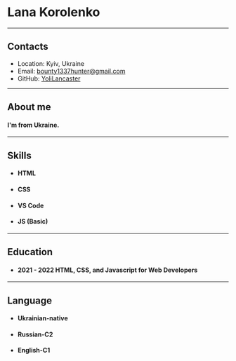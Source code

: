 #  Lana Korolenko
--- 
## Contacts
* Location: Kyiv, Ukraine
* Email: bounty1337hunter@gmail.com
* GitHub: [YoliLancaster](https://github.com/yolilancaster)
---
## About me
#### I'm from Ukraine.
---
## Skills
* #### HTML
* #### CSS
* #### VS Code
* #### JS (Basic)
---
## Education
* #### 2021 - 2022 HTML, CSS, and Javascript for Web Developers
---
## Language
* #### Ukrainian-native
* #### Russian-C2
* #### English-C1
